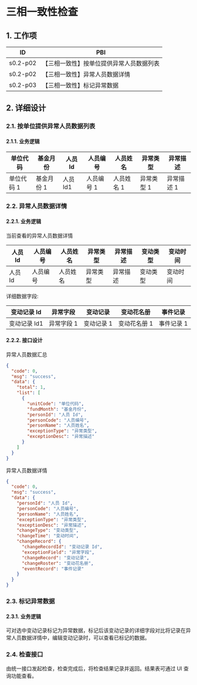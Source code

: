 # 三相一致性检查

## 1. 工作项

| ID       | PBI                                      |
| -------- | ---------------------------------------- |
| s0.2-p02 | 【三相一致性】按单位提供异常人员数据列表 |
| s0.2-p02 | 【三相一致性】异常人员数据详情           |
| s0.2-p03 | 【三相一致性】标记异常数据               |

## 2. 详细设计

### 2.1. 按单位提供异常人员数据列表

#### 2.1.1. 业务逻辑

| 单位代码   | 基金月份   | 人员 Id  | 人员编号   | 人员姓名   | 异常类型   | 异常描述   |
| ---------- | ---------- | -------- | ---------- | ---------- | ---------- | ---------- |
| 单位代码 1 | 基金月份 1 | 人员 Id1 | 人员编号 1 | 人员姓名 1 | 异常类型 1 | 异常描述 1 |

### 2.2. 异常人员数据详情

#### 2.2.1. 业务逻辑

当前查看的异常人员数据详情

| 人员 Id | 人员编号 | 人员姓名 | 异常类型 | 异常描述 | 变动类型 | 变动时间 |
| ------- | -------- | -------- | -------- | -------- | -------- | -------- |
| 人员 Id | 人员编号 | 人员姓名 | 异常类型 | 异常描述 | 变动类型 | 变动时间 |

详细数据字段:

| 变动记录 Id  | 异常字段   | 变动记录   | 变动花名册   | 事件记录   |
| ------------ | ---------- | ---------- | ------------ | ---------- |
| 变动记录 Id1 | 异常字段 1 | 变动记录 1 | 变动花名册 1 | 事件记录 1 |

#### 2.2.2. 接口设计

异常人员数据汇总

```json
{
  "code": 0,
  "msg": "success",
  "data": {
    "total": 1,
    "list": [
      {
        "unitCode": "单位代码",
        "fundMonth": "基金月份",
        "personId": "人员 Id",
        "personCode": "人员编号",
        "personName": "人员姓名",
        "exceptionType": "异常类型",
        "exceptionDesc": "异常描述"
      }
    ]
  }
}
```

异常人员数据详情

```json
{
  "code": 0,
  "msg": "success",
  "data": {
    "personId": "人员 Id",
    "personCode": "人员编号",
    "personName": "人员姓名",
    "exceptionType": "异常类型",
    "exceptionDesc": "异常描述",
    "changeType": "变动类型",
    "changeTime": "变动时间",
    "changeRecord": {
      "changeRecordId": "变动记录 Id",
      "exceptionField": "异常字段",
      "changeRecord": "变动记录",
      "changeRoster": "变动花名册",
      "eventRecord": "事件记录"
    }
  }
}
```

### 2.3. 标记异常数据

#### 2.3.1. 业务逻辑

可对选中变动记录标记为异常数据，标记后该变动记录的详细字段对比将记录在异常人员数据详情中，编辑变动记录时，可以查看已标记的数据。

### 2.4. 检查接口

由统一接口发起检查，检查完成后，将检查结果记录并返回。结果表可通过 UI 查询功能查看。
